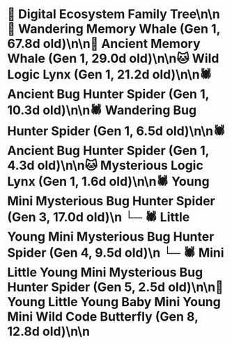 # 🌳 Digital Ecosystem Family Tree\n\n🐋 Wandering Memory Whale (Gen 1, 67.8d old)\n\n🐋 Ancient Memory Whale (Gen 1, 29.0d old)\n\n🐱 Wild Logic Lynx (Gen 1, 21.2d old)\n\n🕷️ Ancient Bug Hunter Spider (Gen 1, 10.3d old)\n\n🕷️ Wandering Bug Hunter Spider (Gen 1, 6.5d old)\n\n🕷️ Ancient Bug Hunter Spider (Gen 1, 4.3d old)\n\n🐱 Mysterious Logic Lynx (Gen 1, 1.6d old)\n\n🕷️ Young Mini Mysterious Bug Hunter Spider (Gen 3, 17.0d old)\n  └─ 🕷️ Little Young Mini Mysterious Bug Hunter Spider (Gen 4, 9.5d old)\n    └─ 🕷️ Mini Little Young Mini Mysterious Bug Hunter Spider (Gen 5, 2.5d old)\n\n🦋 Young Little Young Baby Mini Young Mini Wild Code Butterfly (Gen 8, 12.8d old)\n\n